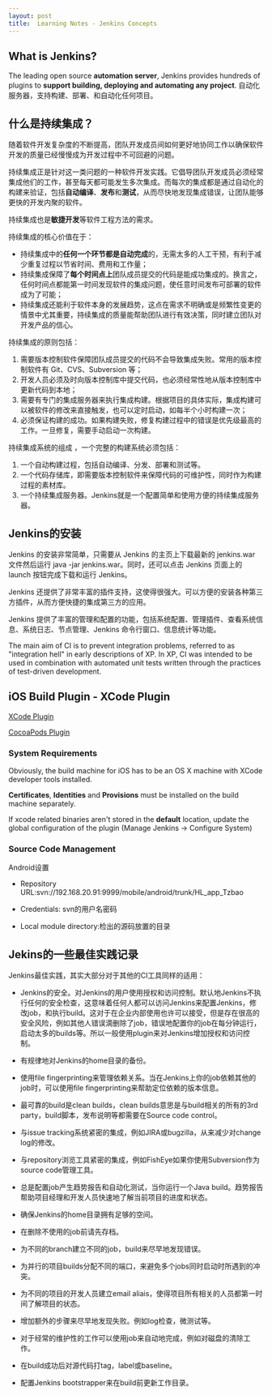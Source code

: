 ```yaml
---
layout: post
title:  Learning Notes - Jenkins Concepts
---
```


## What is Jenkins?
The leading open source **automation server**, Jenkins provides hundreds of plugins to **support building, deploying and automating any project**.  自动化服务器，支持构建、部署、和自动化任何项目。

## 什么是持续集成？
随着软件开发复杂度的不断提高，团队开发成员间如何更好地协同工作以确保软件开发的质量已经慢慢成为开发过程中不可回避的问题。

持续集成正是针对这一类问题的一种软件开发实践。它倡导团队开发成员必须经常集成他们的工作，甚至每天都可能发生多次集成。而每次的集成都是通过自动化的构建来验证，包括**自动编译**、**发布**和**测试**，从而尽快地发现集成错误，让团队能够更快的开发内聚的软件。

持续集成也是**敏捷开发**等软件工程方法的需求。

持续集成的核心价值在于：
- 持续集成中的**任何一个环节都是自动完成**的，无需太多的人工干预，有利于减少重复过程以节省时间、费用和工作量；
- 持续集成保障了**每个时间点上**团队成员提交的代码是能成功集成的。换言之，任何时间点都能第一时间发现软件的集成问题，使任意时间发布可部署的软件成为了可能；
- 持续集成还能利于软件本身的发展趋势，这点在需求不明确或是频繁性变更的情景中尤其重要，持续集成的质量能帮助团队进行有效决策，同时建立团队对开发产品的信心。

持续集成的原则包括：
1. 需要版本控制软件保障团队成员提交的代码不会导致集成失败。常用的版本控制软件有  Git、CVS、Subversion 等；
2. 开发人员必须及时向版本控制库中提交代码，也必须经常性地从版本控制库中更新代码到本地；
3. 需要有专门的集成服务器来执行集成构建。根据项目的具体实际，集成构建可以被软件的修改来直接触发，也可以定时启动，如每半个小时构建一次；
4. 必须保证构建的成功。如果构建失败，修复构建过程中的错误是优先级最高的工作。一旦修复，需要手动启动一次构建。

持续集成系统的组成 ，一个完整的构建系统必须包括：
1. 一个自动构建过程，包括自动编译、分发、部署和测试等。
2. 一个代码存储库，即需要版本控制软件来保障代码的可维护性，同时作为构建过程的素材库。
3. 一个持续集成服务器。Jenkins就是一个配置简单和使用方便的持续集成服务器。

## Jenkins的安装
Jenkins 的安装非常简单，只需要从 Jenkins 的主页上下载最新的 jenkins.war 文件然后运行 java -jar jenkins.war。同时，还可以点击 Jenkins 页面上的 launch 按钮完成下载和运行 Jenkins。

Jenkins 还提供了非常丰富的插件支持，这使得很强大。可以方便的安装各种第三方插件，从而方便快捷的集成第三方的应用。

Jenkins 提供了丰富的管理和配置的功能，包括系统配置、管理插件、查看系统信息、系统日志、节点管理、Jenkins 命令行窗口、信息统计等功能。

The main aim of CI is to prevent integration problems, referred to as "integration hell" in early descriptions of XP. In XP, CI was intended to be used in combination with automated unit tests written through the practices of test-driven development.

## iOS Build Plugin - XCode Plugin
[XCode Plugin](http://wiki.jenkins-ci.org/display/JENKINS/Xcode+Plugin#XcodePlugin-Installationguide)

[CocoaPods Plugin](https://wiki.jenkins-ci.org/display/JENKINS/CocoaPods+Plugin)

### System Requirements
Obviously, the build machine for iOS has to be an OS X machine with XCode developer tools installed.

**Certificates**, **Identities** and **Provisions** must be installed on the build machine separately.

If xcode related binaries aren't stored in the **default** location, update the global configuration of the plugin (Manage Jenkins -> Configure System)

### Source Code Management
Android设置

- Repository URL:svn://192.168.20.91:9999/mobile/android/trunk/HL_app_Tzbao
 
- Credentials: svn的用户名密码 

- Local module directory:检出的源码放置的目录	

## Jekins的一些最佳实践记录
Jenkins最佳实践，其实大部分对于其他的CI工具同样的适用：

* Jenkins的安全。对Jenkins的用户使用授权和访问控制。默认地Jenkins不执行任何的安全检查，这意味着任何人都可以访问Jenkins来配置Jenkins，修改job，和执行build。这对于在企业内部使用也许可以接受，但是存在很高的安全风险，例如其他人错误滴删除了job，错误地配置你的job在每分钟运行，启动太多的builds等。所以一般使用plugin来对Jenkins增加授权和访问控制。

* 有规律地对Jenkins的home目录的备份。

* 使用file fingerprinting来管理依赖关系。当在Jenkins上你的job依赖其他的job时，可以使用file fingerprinting来帮助定位依赖的版本信息。

* 最可靠的build是clean builds，clean builds意思是与build相关的所有的3rd party，build脚本，发布说明等都需要在Source code control。

* 与issue tracking系统紧密的集成，例如JIRA或bugzilla，从来减少对change log的修改。

* 与repository浏览工具紧密的集成，例如FishEye如果你使用Subversion作为source code管理工具。

* 总是配置job产生趋势报告和自动化测试，当你运行一个Java build。趋势报告帮助项目经理和开发人员快速地了解当前项目的进度和状态。

* 确保Jenkins的home目录拥有足够的空间。

* 在删除不使用的job前请先存档。

* 为不同的branch建立不同的job，build来尽早地发现错误。

* 为并行的项目builds分配不同的端口，来避免多个jobs同时启动时所遇到的冲突。

* 为不同的项目的开发人员建立email aliais，使得项目所有相关的人员都第一时间了解项目的状态。

* 增加额外的步骤来尽早地发现失败。例如log检查，微测试等。

* 对于经常的维护性的工作可以使用job来自动地完成，例如对磁盘的清除工作。

* 在build成功后对源代码打tag，label或baseline。

* 配置Jenkins bootstrapper来在build前更新工作目录。

